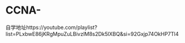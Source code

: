 # CCNA-
自学地址https://youtube.com/playlist?list=PLxbwE86jKRgMpuZuLBivzlM8s2Dk5lXBQ&amp;si=92Gxjp74OkHP7Tl4
